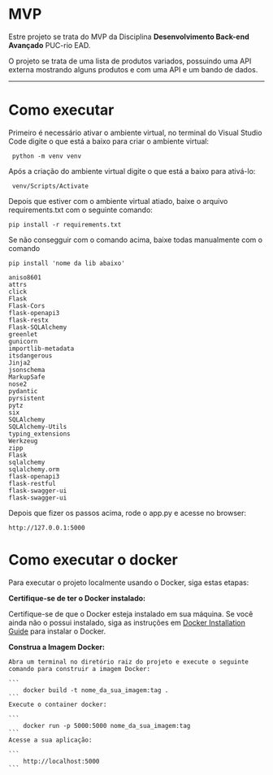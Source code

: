 # MVP

Estre projeto se trata do  MVP da Disciplina **Desenvolvimento Back-end Avançado** PUC-rio EAD.

O projeto se trata de uma lista de produtos variados, possuindo uma API externa mostrando alguns produtos
e com uma API e um bando de dados.

------

# Como executar
 
 Primeiro é necessário ativar o ambiente virtual, no terminal do Visual Studio Code  digite
 o que está a baixo para criar o ambiente virtual:
 
 ```
  python -m venv venv
 ```
  
 Após a criação do ambiente virtual digite o que está a baixo para ativá-lo:
  
 ```
  venv/Scripts/Activate
 ```
 
 Depois que estiver com o ambiente virtual atiado, baixe o arquivo requirements.txt com o seguinte comando:
 
  ```
  pip install -r requirements.txt
 ```
 
 Se não consegguir com o comando acima, baixe todas manualmente com o comando 
  
 ```
 pip install 'nome da lib abaixo'
 ```
 ```
aniso8601
attrs
click
Flask
Flask-Cors
flask-openapi3
flask-restx
Flask-SQLAlchemy
greenlet
gunicorn
importlib-metadata
itsdangerous
Jinja2
jsonschema
MarkupSafe
nose2
pydantic
pyrsistent
pytz
six
SQLAlchemy
SQLAlchemy-Utils
typing_extensions
Werkzeug
zipp
Flask
sqlalchemy
sqlalchemy.orm
flask-openapi3
flask-restful
flask-swagger-ui
flask-swagger-ui

```
Depois que fizer os passos acima, rode o app.py e acesse no browser:

```
http://127.0.0.1:5000
```
# Como executar o docker
Para executar o projeto localmente usando o Docker, siga estas etapas:

**Certifique-se de ter o Docker instalado:**

   Certifique-se de que o Docker esteja instalado em sua máquina. Se você ainda não o possui instalado, siga as instruções em [Docker Installation Guide](https://docs.docker.com/get-docker/) para instalar o Docker.

   **Construa a Imagem Docker:**

    Abra um terminal no diretório raiz do projeto e execute o seguinte comando para construir a imagem Docker:

    ```
        docker build -t nome_da_sua_imagem:tag .
    ```
    Execute o container docker:

    ```
        docker run -p 5000:5000 nome_da_sua_imagem:tag
    ```
    Acesse a sua aplicação:

    ```
        http://localhost:5000
    ```







